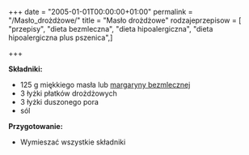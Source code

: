 +++
date = "2005-01-01T00:00:00+01:00"
permalink = "/Masło_drożdżowe/"
title = "Masło drożdżowe"
rodzajeprzepisow = [ "przepisy", "dieta bezmleczna", "dieta hipoalergiczna", "dieta hipoalergiczna plus pszenica",]

+++

**Składniki:**

-   125 g miękkiego masła lub [margaryny bezmlecznej](/atopedia/Margaryna_bezmleczna "wikilink")
-   3 łyżki płatków drożdżowych
-   3 łyżki duszonego pora
-   sól

**Przygotowanie:**

-   Wymieszać wszystkie składniki
